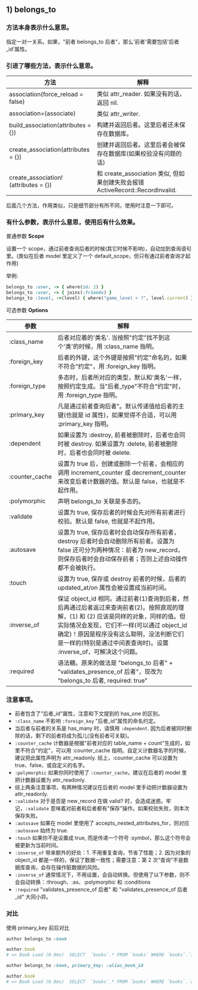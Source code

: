 ## 1) belongs_to

### 方法本身表示什么意思。

指定一对一关系。如果，"前者 belongs_to 后者"，那么'前者'需要包括'后者_id'属性。

### 引进了哪些方法，表示什么意思。

| 方法 | 解释 |
| -- | -- |
| association(force_reload = false) | 类似 attr_reader. 如果没有的话，返回 nil. |
| association=(associate) | 类似 attr_writer. |
| build_association(attributes = {}) | 构建并返回后者。这里后者还未保存在数据库。|
| create_association(attributes = {}) | 创建并返回后者。这里后者会被保存在数据库(如果校验没有问题的话) |
| create_association!(attributes = {}) | 和 create_association 类似, 但如果创建失败会报错 ActiveRecord::RecordInvalid. |

后面几个方法，作用类似，只是细节部分有所不同，使用时注意一下即可。

### 有什么参数，表示什么意思，使用后有什么效果。

普通参数 **Scope**

设置一个 scope，通过前者查询后者的时候(其它时候不影响)，自动加到查询语句里。(类似在后者 model 里定义了一个 default_scope，但只有通过前者查询才起作用)

举例:

```ruby
belongs_to :user, -> { where(id: 2) }
belongs_to :user, -> { joins(:friends) }
belongs_to :level, ->(level) { where("game_level > ?", level.current) }
```

可选参数 **Options**

| 参数 | 解释 |
| -- | -- |
| :class_name | 后者对应着的'类名'. 当按照"约定"找不到这个'类'的时候，用 :class_name 指明。|
| :foreign_key | 后者的外键，这个外键是按照"约定"命名的，如果不符合"约定"，用 :foreign_key 指明。|
| :foreign_type | 多态时，后者所对应的类型，默认和'类名'一样，按照约定生成。当"后者_type"不符合"约定"时，用 :foreign_type 指明。|
| :primary_key | 凡是通过前者查询后者"。默认传递值给后者的主键(也就是 id 属性)，如果觉得不合适，可以用 :primary_key 指明。|
| :dependent | 如果设置为 :destroy, 前者被删除时，后者也会同时被 destroy. 如果设置为 :delete, 前者被删除时，后者也会同时被 delete. |
| :counter_cache | 设置为 true 后，创建或删除一个前者，会相应的调用 increment_counter 或 decrement_counter 来改变后者计数器的值。默认是 false，也就是不起作用。|
| :polymorphic | 声明 belongs_to 关联是多态的。|
| :validate | 设置为 true, 保存后者的时候会先对所有前者进行校验。默认是 false, 也就是不起作用。|
| :autosave | 设置为 true, 保存后者时会自动保存所有前者，destroy 后者时会自动删除所有前者。设置为 false 还可分为两种情况：前者为 new_record，则保存后者时会自动保存前者；否则上述自动操作都不会被执行。|
| :touch | 设置为 true, 保存或 destroy 前者的时候，后者的 updated_at/on 属性会被设置成当前时间。|
| :inverse_of | 保证 object_id 相同。通过前者(1)查询到后者，然后再通过后者返过来查询前者(2)。按照直观的理解，(1) 和 (2) 应该是同样的对象，同样的值。但实际情况会发现，它们不一样(可以通过 object_id 确定)！原因是程序没有这么聪明，没法判断它们是一样的(特别是通过中间表查询时)。设置 :inverse_of，可解决这个问题。|
| :required | 语法糖。原来的做法是 "belongs_to 后者" + "validates_presence_of 后者"，现改为 "belongs_to 后者, required: true"|

### 注意事项。

- 前者包含了"后者_id"属性，注意和下文提到的 has_one 的区别。
- `:class_name` 不影响 `:foreign_key` "后者_id"属性的命名约定。
- 当后者与前者的关系是 has_many 时，请慎用 `:dependent`. 因为后者被同时删除的话，剩下的前者将成为孤儿(没有前者可关联)。
- `:counter_cache` 计数器是根据"前者对应的 table_name + count"生成的，如里不符合"约定"，可以用 :counter_cache 指明。自定义计数器名字的时候，建议把此属性声明为 attr_readonly. 综上，:counter_cache 可以设置为 true、false、或自定义的名字。
- `:polymorphic` 如果你同时使用了 `:counter_cache`，建议在后者的 model 里把计数器设置为 attr_readonly.
- 综上两条注意事项，有两种情况建议在后者的 model 里手动把计数器设置为 attr_readonly.
- `:validate` 对于是否是 new_record 在做 valid? 时，会造成迷惑。牢记，`:validate` 意味着对前者和后者都有"保存"操作。如果校验失败，则本次保存失败。
- `:autosave` 如果在 model 里使用了 accepts_nested_attributes_for，则对应 `:autosave` 始终为 true.
- `:touch` 如果你不是设置成 true, 而是传递一个符号 :symbol，那么这个符号会被更新为当前时间。
- `:inverse_of` 带来额外的好处：1. 不用重复查询，节省了性能；2. 因为对象的 object_id 都是一样的，保证了数据一致性；需要注意：第 2 次"查询"不是数据库查询，会存在操作脏数据的风险。
- `:inverse_of` 通常情况下，不用设置，会自动转换。但使用了以下参数，则不会自动转换：:through、:as、:polymorphic 和 :conditions
- `:required` "validates_presence_of 后者" 和 "validates_presence_of 后者_id" 大同小异。

### 对比

使用 primary_key 前后对比

```ruby
author belongs_to :book

author.book
# => Book Load (0.8ms)  SELECT  `books`.* FROM `books` WHERE `books`.`id` = author.id LIMIT 1

author belongs_to :book, primary_key: :alias_book_id

author.book
# => Book Load (0.8ms)  SELECT  `books`.* FROM `books` WHERE `books`.`alias_book_id` = author.id LIMIT 1
```
